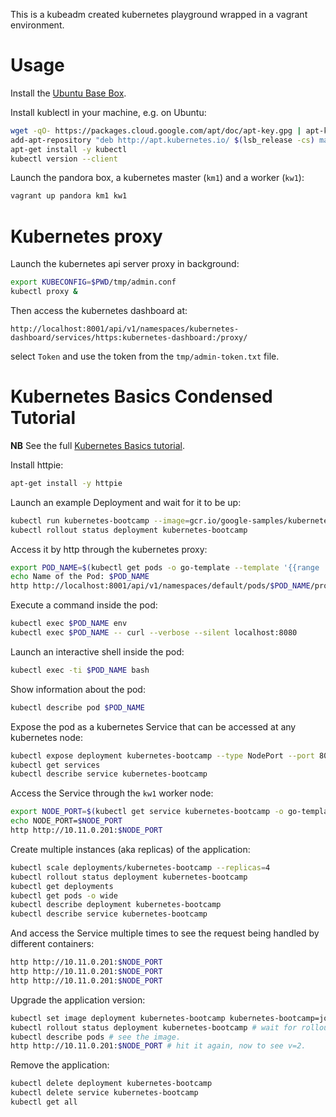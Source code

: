 This is a kubeadm created kubernetes playground wrapped in a vagrant environment.

# Usage

Install the [Ubuntu Base Box](https://github.com/rgl/ubuntu-vagrant).

Install kublectl in your machine, e.g. on Ubuntu:

```bash
wget -qO- https://packages.cloud.google.com/apt/doc/apt-key.gpg | apt-key add -
add-apt-repository "deb http://apt.kubernetes.io/ $(lsb_release -cs) main"
apt-get install -y kubectl
kubectl version --client
```

Launch the pandora box, a kubernetes master (`km1`) and a worker (`kw1`):

```bash
vagrant up pandora km1 kw1
```

# Kubernetes proxy

Launch the kubernetes api server proxy in background:

```bash
export KUBECONFIG=$PWD/tmp/admin.conf
kubectl proxy &
```

Then access the kubernetes dashboard at:

    http://localhost:8001/api/v1/namespaces/kubernetes-dashboard/services/https:kubernetes-dashboard:/proxy/

select `Token` and use the token from the `tmp/admin-token.txt` file.

# Kubernetes Basics Condensed Tutorial

**NB** See the full [Kubernetes Basics tutorial](https://kubernetes.io/docs/tutorials/kubernetes-basics/).

Install httpie:

```bash
apt-get install -y httpie
```

Launch an example Deployment and wait for it to be up:

```bash
kubectl run kubernetes-bootcamp --image=gcr.io/google-samples/kubernetes-bootcamp:v1 --port=8080
kubectl rollout status deployment kubernetes-bootcamp
```

Access it by http through the kubernetes proxy:

```bash
export POD_NAME=$(kubectl get pods -o go-template --template '{{range .items}}{{.metadata.name}}{{"\n"}}{{end}}' | grep kubernetes-bootcamp-)
echo Name of the Pod: $POD_NAME
http http://localhost:8001/api/v1/namespaces/default/pods/$POD_NAME/proxy/ # this accesses an http endpoint inside the pod.
```

Execute a command inside the pod:

```bash
kubectl exec $POD_NAME env
kubectl exec $POD_NAME -- curl --verbose --silent localhost:8080
```

Launch an interactive shell inside the pod:

```bash
kubectl exec -ti $POD_NAME bash
```

Show information about the pod:

```bash
kubectl describe pod $POD_NAME
```

Expose the pod as a kubernetes Service that can be accessed at any kubernetes node:

```bash
kubectl expose deployment kubernetes-bootcamp --type NodePort --port 8080
kubectl get services
kubectl describe service kubernetes-bootcamp
```

Access the Service through the `kw1` worker node:

```bash
export NODE_PORT=$(kubectl get service kubernetes-bootcamp -o go-template='{{(index .spec.ports 0).nodePort}}')
echo NODE_PORT=$NODE_PORT
http http://10.11.0.201:$NODE_PORT
```

Create multiple instances (aka replicas) of the application:

```bash
kubectl scale deployments/kubernetes-bootcamp --replicas=4
kubectl rollout status deployment kubernetes-bootcamp
kubectl get deployments
kubectl get pods -o wide
kubectl describe deployment kubernetes-bootcamp
kubectl describe service kubernetes-bootcamp
```

And access the Service multiple times to see the request being handled by different containers:

```bash
http http://10.11.0.201:$NODE_PORT
http http://10.11.0.201:$NODE_PORT
http http://10.11.0.201:$NODE_PORT
```

Upgrade the application version:

```bash
kubectl set image deployment kubernetes-bootcamp kubernetes-bootcamp=jocatalin/kubernetes-bootcamp:v2
kubectl rollout status deployment kubernetes-bootcamp # wait for rollout.
kubectl describe pods # see the image.
http http://10.11.0.201:$NODE_PORT # hit it again, now to see v=2.
```

Remove the application:

```bash
kubectl delete deployment kubernetes-bootcamp
kubectl delete service kubernetes-bootcamp
kubectl get all
```
